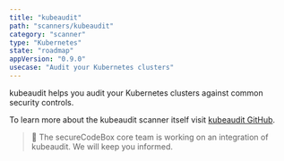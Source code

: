 ```yaml
---
title: "kubeaudit"
path: "scanners/kubeaudit"
category: "scanner"
type: "Kubernetes"
state: "roadmap"
appVersion: "0.9.0"
usecase: "Audit your Kubernetes clusters"
---
```


kubeaudit helps you audit your Kubernetes clusters against common security controls.

To learn more about the kubeaudit scanner itself visit [kubeaudit GitHub].

<!-- end -->

> 🔧 The secureCodeBox core team is working on an integration of kubeaudit. We will keep you informed.

[kubeaudit GitHub]: https://github.com/Shopify/kubeaudit
[kubeaudit Documentation]: https://github.com/Shopify/kubeaudit#quick-start

